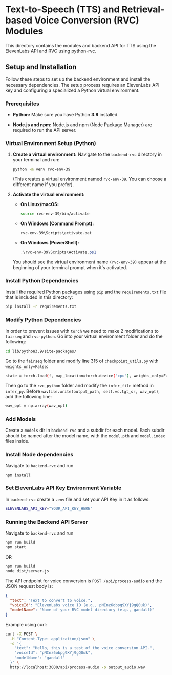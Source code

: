 # Text-to-Speech (TTS) and Retrieval-based Voice Conversion (RVC) Modules

This directory contains the modules and backend API for TTS using the ElevenLabs API and RVC using python-rvc.

## Setup and Installation

Follow these steps to set up the backend environment and install the necessary dependencies. The setup process requires an ElevenLabs API key and configuring a specialized a Python virtual environment.

### Prerequisites

*   **Python:**  Make sure you have Python **3.9** installed.

*   **Node.js and npm:** Node.js and npm (Node Package Manager) are required to run the API server.

### Virtual Environment Setup (Python)

1.  **Create a virtual environment:** Navigate to the `backend-rvc` directory in your terminal and run:
    ```bash
    python -m venv rvc-env-39
    ```
    (This creates a virtual environment named `rvc-env-39`. You can choose a different name if you prefer).

2.  **Activate the virtual environment:**
    *   **On Linux/macOS:**
        ```bash
        source rvc-env-39/bin/activate
        ```
    *   **On Windows (Command Prompt):**
        ```bash
        rvc-env-39\Scripts\activate.bat
        ```
    *   **On Windows (PowerShell):**
        ```powershell
        .\rvc-env-39\Scripts\Activate.ps1
        ```
    You should see the virtual environment name `(rvc-env-39)` appear at the beginning of your terminal prompt when it's activated.

### Install Python Dependencies

Install the required Python packages using `pip` and the `requirements.txt` file that is included in this directory:

```bash
pip install -r requirements.txt
```

### Modify Python Dependencies
In order to prevent issues with `torch` we need to make 2 modifications to `fairseq` and `rvc-python`. 
Go into your virtual environment folder and do the following:

```bash
cd lib/python3.9/site-packages/
```

Go to the `fairseq` folder and modify line 315 of `checkpoint_utils.py` with `weights_only=False`:
```bash
state = torch.load(f, map_location=torch.device("cpu"), weights_only=False)
```

Then go to the `rvc_python` folder and modify the `infer_file` method in `infer_py`. Before `wavfile.write(output_path, self.vc.tgt_sr, wav_opt)`, add the following line:
```bash
wav_opt = np.array(wav_opt)
```

### Add Models
Create a `models` dir in `backend-rvc` and a subdir for each model. Each subdir should be named after the model name, with the `model.pth` and `model.index` files inside.

### Install Node dependencies

Navigate to `backend-rvc` and run 
```bash
npm install
```

### Set ElevenLabs API Key Environment Variable
In `backend-rvc` create a `.env` file and set your API Key in it as follows:
```bash
ELEVENLABS_API_KEY="YOUR_API_KEY_HERE"
```

### Running the Backend API Server

Navigate to `backend-rvc` and run
```bash
npm run build
npm start
```
OR
```bash
npm run build
node dist/server.js
```

The API endpoint for voice conversion is `POST /api/process-audio` and the JSON request body is:
```json
{
  "text": "Text to convert to voice.",
  "voiceId": "ElevenLabs voice ID (e.g., pNInz6obpg9XYj9gQ0uk)",
  "modelName": "Name of your RVC model directory (e.g., gandalf)"
}
```

Example using curl:
```bash
curl -X POST \
  -H "Content-Type: application/json" \
  -d '{
    "text": "Hello, this is a test of the voice conversion API.",
    "voiceId": "pNInz6obpg9XYj9gQ0uk",
    "modelName": "gandalf"
  }' \
  http://localhost:3000/api/process-audio -o output_audio.wav
```
